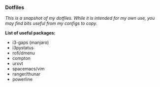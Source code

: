 <h3>Dotfiles</h3>

<p><i>This is a snapshot of my dotfiles.  While it is intended for my own use, you may find bits useful from my configs to copy.</i></p>

<b>List of useful packages:</b></p>
<ul>
  <li>i3-gaps (manjaro)</li>
  <li>i3pystatus</li>
  <li>rofi/dmenu</li>
  <li>compton</li>
  <li>urxvt</li>
  <li>spacemacs/vim</li>
  <li>ranger/thunar</li>
  <li>powerline</li>
</ul>
  
  

